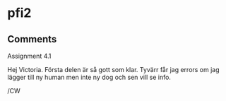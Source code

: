 # pfi2

Comments
 -----------
 
 Assignment 4.1
 
 Hej Victoria.
 Första delen är så gott som klar. Tyvärr får jag errors om jag lägger till ny human men inte ny dog och sen vill se info.
 
 /CW
 
 
